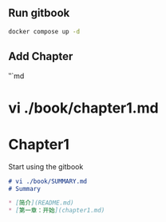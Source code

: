 ## Run gitbook
```bash
docker compose up -d
```
## Add Chapter
‵‵`md
# vi ./book/chapter1.md
# Chapter1
Start using the gitbook

```md
# vi ./book/SUMMARY.md
# Summary

* [简介](README.md)
* [第一章：开始](chapter1.md)
```
